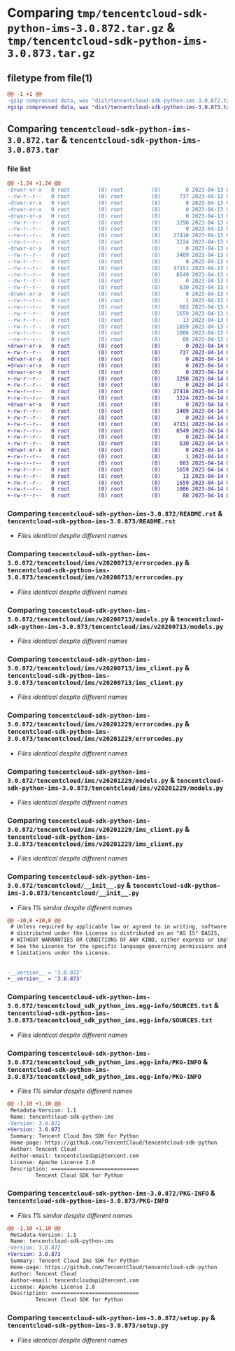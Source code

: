 # Comparing `tmp/tencentcloud-sdk-python-ims-3.0.872.tar.gz` & `tmp/tencentcloud-sdk-python-ims-3.0.873.tar.gz`

## filetype from file(1)

```diff
@@ -1 +1 @@
-gzip compressed data, was "dist/tencentcloud-sdk-python-ims-3.0.872.tar", last modified: Thu Apr 13 00:43:36 2023, max compression
+gzip compressed data, was "dist/tencentcloud-sdk-python-ims-3.0.873.tar", last modified: Fri Apr 14 00:39:31 2023, max compression
```

## Comparing `tencentcloud-sdk-python-ims-3.0.872.tar` & `tencentcloud-sdk-python-ims-3.0.873.tar`

### file list

```diff
@@ -1,24 +1,24 @@
-drwxr-xr-x   0 root         (0) root         (0)        0 2023-04-13 00:43:36.000000 tencentcloud-sdk-python-ims-3.0.872/
--rw-r--r--   0 root         (0) root         (0)      737 2023-04-13 00:43:35.000000 tencentcloud-sdk-python-ims-3.0.872/README.rst
-drwxr-xr-x   0 root         (0) root         (0)        0 2023-04-13 00:43:36.000000 tencentcloud-sdk-python-ims-3.0.872/tencentcloud/
-drwxr-xr-x   0 root         (0) root         (0)        0 2023-04-13 00:43:36.000000 tencentcloud-sdk-python-ims-3.0.872/tencentcloud/ims/
-drwxr-xr-x   0 root         (0) root         (0)        0 2023-04-13 00:43:36.000000 tencentcloud-sdk-python-ims-3.0.872/tencentcloud/ims/v20200713/
--rw-r--r--   0 root         (0) root         (0)     3298 2023-04-13 00:43:35.000000 tencentcloud-sdk-python-ims-3.0.872/tencentcloud/ims/v20200713/errorcodes.py
--rw-r--r--   0 root         (0) root         (0)        0 2023-04-13 00:43:35.000000 tencentcloud-sdk-python-ims-3.0.872/tencentcloud/ims/v20200713/__init__.py
--rw-r--r--   0 root         (0) root         (0)    27418 2023-04-13 00:43:35.000000 tencentcloud-sdk-python-ims-3.0.872/tencentcloud/ims/v20200713/models.py
--rw-r--r--   0 root         (0) root         (0)     3224 2023-04-13 00:43:35.000000 tencentcloud-sdk-python-ims-3.0.872/tencentcloud/ims/v20200713/ims_client.py
-drwxr-xr-x   0 root         (0) root         (0)        0 2023-04-13 00:43:36.000000 tencentcloud-sdk-python-ims-3.0.872/tencentcloud/ims/v20201229/
--rw-r--r--   0 root         (0) root         (0)     3409 2023-04-13 00:43:35.000000 tencentcloud-sdk-python-ims-3.0.872/tencentcloud/ims/v20201229/errorcodes.py
--rw-r--r--   0 root         (0) root         (0)        0 2023-04-13 00:43:35.000000 tencentcloud-sdk-python-ims-3.0.872/tencentcloud/ims/v20201229/__init__.py
--rw-r--r--   0 root         (0) root         (0)    47151 2023-04-13 00:43:35.000000 tencentcloud-sdk-python-ims-3.0.872/tencentcloud/ims/v20201229/models.py
--rw-r--r--   0 root         (0) root         (0)     8549 2023-04-13 00:43:35.000000 tencentcloud-sdk-python-ims-3.0.872/tencentcloud/ims/v20201229/ims_client.py
--rw-r--r--   0 root         (0) root         (0)        0 2023-04-13 00:43:35.000000 tencentcloud-sdk-python-ims-3.0.872/tencentcloud/ims/__init__.py
--rw-r--r--   0 root         (0) root         (0)      630 2023-04-13 00:43:35.000000 tencentcloud-sdk-python-ims-3.0.872/tencentcloud/__init__.py
-drwxr-xr-x   0 root         (0) root         (0)        0 2023-04-13 00:43:36.000000 tencentcloud-sdk-python-ims-3.0.872/tencentcloud_sdk_python_ims.egg-info/
--rw-r--r--   0 root         (0) root         (0)        1 2023-04-13 00:43:36.000000 tencentcloud-sdk-python-ims-3.0.872/tencentcloud_sdk_python_ims.egg-info/dependency_links.txt
--rw-r--r--   0 root         (0) root         (0)      603 2023-04-13 00:43:36.000000 tencentcloud-sdk-python-ims-3.0.872/tencentcloud_sdk_python_ims.egg-info/SOURCES.txt
--rw-r--r--   0 root         (0) root         (0)     1659 2023-04-13 00:43:36.000000 tencentcloud-sdk-python-ims-3.0.872/tencentcloud_sdk_python_ims.egg-info/PKG-INFO
--rw-r--r--   0 root         (0) root         (0)       13 2023-04-13 00:43:36.000000 tencentcloud-sdk-python-ims-3.0.872/tencentcloud_sdk_python_ims.egg-info/top_level.txt
--rw-r--r--   0 root         (0) root         (0)     1659 2023-04-13 00:43:36.000000 tencentcloud-sdk-python-ims-3.0.872/PKG-INFO
--rw-r--r--   0 root         (0) root         (0)     1006 2023-04-13 00:43:35.000000 tencentcloud-sdk-python-ims-3.0.872/setup.py
--rw-r--r--   0 root         (0) root         (0)       88 2023-04-13 00:43:36.000000 tencentcloud-sdk-python-ims-3.0.872/setup.cfg
+drwxr-xr-x   0 root         (0) root         (0)        0 2023-04-14 00:39:31.000000 tencentcloud-sdk-python-ims-3.0.873/
+-rw-r--r--   0 root         (0) root         (0)      737 2023-04-14 00:39:30.000000 tencentcloud-sdk-python-ims-3.0.873/README.rst
+drwxr-xr-x   0 root         (0) root         (0)        0 2023-04-14 00:39:31.000000 tencentcloud-sdk-python-ims-3.0.873/tencentcloud/
+drwxr-xr-x   0 root         (0) root         (0)        0 2023-04-14 00:39:31.000000 tencentcloud-sdk-python-ims-3.0.873/tencentcloud/ims/
+drwxr-xr-x   0 root         (0) root         (0)        0 2023-04-14 00:39:31.000000 tencentcloud-sdk-python-ims-3.0.873/tencentcloud/ims/v20200713/
+-rw-r--r--   0 root         (0) root         (0)     3298 2023-04-14 00:39:30.000000 tencentcloud-sdk-python-ims-3.0.873/tencentcloud/ims/v20200713/errorcodes.py
+-rw-r--r--   0 root         (0) root         (0)        0 2023-04-14 00:39:30.000000 tencentcloud-sdk-python-ims-3.0.873/tencentcloud/ims/v20200713/__init__.py
+-rw-r--r--   0 root         (0) root         (0)    27418 2023-04-14 00:39:30.000000 tencentcloud-sdk-python-ims-3.0.873/tencentcloud/ims/v20200713/models.py
+-rw-r--r--   0 root         (0) root         (0)     3224 2023-04-14 00:39:30.000000 tencentcloud-sdk-python-ims-3.0.873/tencentcloud/ims/v20200713/ims_client.py
+drwxr-xr-x   0 root         (0) root         (0)        0 2023-04-14 00:39:31.000000 tencentcloud-sdk-python-ims-3.0.873/tencentcloud/ims/v20201229/
+-rw-r--r--   0 root         (0) root         (0)     3409 2023-04-14 00:39:30.000000 tencentcloud-sdk-python-ims-3.0.873/tencentcloud/ims/v20201229/errorcodes.py
+-rw-r--r--   0 root         (0) root         (0)        0 2023-04-14 00:39:30.000000 tencentcloud-sdk-python-ims-3.0.873/tencentcloud/ims/v20201229/__init__.py
+-rw-r--r--   0 root         (0) root         (0)    47151 2023-04-14 00:39:30.000000 tencentcloud-sdk-python-ims-3.0.873/tencentcloud/ims/v20201229/models.py
+-rw-r--r--   0 root         (0) root         (0)     8549 2023-04-14 00:39:30.000000 tencentcloud-sdk-python-ims-3.0.873/tencentcloud/ims/v20201229/ims_client.py
+-rw-r--r--   0 root         (0) root         (0)        0 2023-04-14 00:39:30.000000 tencentcloud-sdk-python-ims-3.0.873/tencentcloud/ims/__init__.py
+-rw-r--r--   0 root         (0) root         (0)      630 2023-04-14 00:39:30.000000 tencentcloud-sdk-python-ims-3.0.873/tencentcloud/__init__.py
+drwxr-xr-x   0 root         (0) root         (0)        0 2023-04-14 00:39:31.000000 tencentcloud-sdk-python-ims-3.0.873/tencentcloud_sdk_python_ims.egg-info/
+-rw-r--r--   0 root         (0) root         (0)        1 2023-04-14 00:39:31.000000 tencentcloud-sdk-python-ims-3.0.873/tencentcloud_sdk_python_ims.egg-info/dependency_links.txt
+-rw-r--r--   0 root         (0) root         (0)      603 2023-04-14 00:39:31.000000 tencentcloud-sdk-python-ims-3.0.873/tencentcloud_sdk_python_ims.egg-info/SOURCES.txt
+-rw-r--r--   0 root         (0) root         (0)     1659 2023-04-14 00:39:31.000000 tencentcloud-sdk-python-ims-3.0.873/tencentcloud_sdk_python_ims.egg-info/PKG-INFO
+-rw-r--r--   0 root         (0) root         (0)       13 2023-04-14 00:39:31.000000 tencentcloud-sdk-python-ims-3.0.873/tencentcloud_sdk_python_ims.egg-info/top_level.txt
+-rw-r--r--   0 root         (0) root         (0)     1659 2023-04-14 00:39:31.000000 tencentcloud-sdk-python-ims-3.0.873/PKG-INFO
+-rw-r--r--   0 root         (0) root         (0)     1006 2023-04-14 00:39:30.000000 tencentcloud-sdk-python-ims-3.0.873/setup.py
+-rw-r--r--   0 root         (0) root         (0)       88 2023-04-14 00:39:31.000000 tencentcloud-sdk-python-ims-3.0.873/setup.cfg
```

### Comparing `tencentcloud-sdk-python-ims-3.0.872/README.rst` & `tencentcloud-sdk-python-ims-3.0.873/README.rst`

 * *Files identical despite different names*

### Comparing `tencentcloud-sdk-python-ims-3.0.872/tencentcloud/ims/v20200713/errorcodes.py` & `tencentcloud-sdk-python-ims-3.0.873/tencentcloud/ims/v20200713/errorcodes.py`

 * *Files identical despite different names*

### Comparing `tencentcloud-sdk-python-ims-3.0.872/tencentcloud/ims/v20200713/models.py` & `tencentcloud-sdk-python-ims-3.0.873/tencentcloud/ims/v20200713/models.py`

 * *Files identical despite different names*

### Comparing `tencentcloud-sdk-python-ims-3.0.872/tencentcloud/ims/v20200713/ims_client.py` & `tencentcloud-sdk-python-ims-3.0.873/tencentcloud/ims/v20200713/ims_client.py`

 * *Files identical despite different names*

### Comparing `tencentcloud-sdk-python-ims-3.0.872/tencentcloud/ims/v20201229/errorcodes.py` & `tencentcloud-sdk-python-ims-3.0.873/tencentcloud/ims/v20201229/errorcodes.py`

 * *Files identical despite different names*

### Comparing `tencentcloud-sdk-python-ims-3.0.872/tencentcloud/ims/v20201229/models.py` & `tencentcloud-sdk-python-ims-3.0.873/tencentcloud/ims/v20201229/models.py`

 * *Files identical despite different names*

### Comparing `tencentcloud-sdk-python-ims-3.0.872/tencentcloud/ims/v20201229/ims_client.py` & `tencentcloud-sdk-python-ims-3.0.873/tencentcloud/ims/v20201229/ims_client.py`

 * *Files identical despite different names*

### Comparing `tencentcloud-sdk-python-ims-3.0.872/tencentcloud/__init__.py` & `tencentcloud-sdk-python-ims-3.0.873/tencentcloud/__init__.py`

 * *Files 1% similar despite different names*

```diff
@@ -10,8 +10,8 @@
 # Unless required by applicable law or agreed to in writing, software
 # distributed under the License is distributed on an "AS IS" BASIS,
 # WITHOUT WARRANTIES OR CONDITIONS OF ANY KIND, either express or implied.
 # See the License for the specific language governing permissions and
 # limitations under the License.
 
 
-__version__ = '3.0.872'
+__version__ = '3.0.873'
```

### Comparing `tencentcloud-sdk-python-ims-3.0.872/tencentcloud_sdk_python_ims.egg-info/SOURCES.txt` & `tencentcloud-sdk-python-ims-3.0.873/tencentcloud_sdk_python_ims.egg-info/SOURCES.txt`

 * *Files identical despite different names*

### Comparing `tencentcloud-sdk-python-ims-3.0.872/tencentcloud_sdk_python_ims.egg-info/PKG-INFO` & `tencentcloud-sdk-python-ims-3.0.873/tencentcloud_sdk_python_ims.egg-info/PKG-INFO`

 * *Files 1% similar despite different names*

```diff
@@ -1,10 +1,10 @@
 Metadata-Version: 1.1
 Name: tencentcloud-sdk-python-ims
-Version: 3.0.872
+Version: 3.0.873
 Summary: Tencent Cloud Ims SDK for Python
 Home-page: https://github.com/TencentCloud/tencentcloud-sdk-python
 Author: Tencent Cloud
 Author-email: tencentcloudapi@tencent.com
 License: Apache License 2.0
 Description: ============================
         Tencent Cloud SDK for Python
```

### Comparing `tencentcloud-sdk-python-ims-3.0.872/PKG-INFO` & `tencentcloud-sdk-python-ims-3.0.873/PKG-INFO`

 * *Files 1% similar despite different names*

```diff
@@ -1,10 +1,10 @@
 Metadata-Version: 1.1
 Name: tencentcloud-sdk-python-ims
-Version: 3.0.872
+Version: 3.0.873
 Summary: Tencent Cloud Ims SDK for Python
 Home-page: https://github.com/TencentCloud/tencentcloud-sdk-python
 Author: Tencent Cloud
 Author-email: tencentcloudapi@tencent.com
 License: Apache License 2.0
 Description: ============================
         Tencent Cloud SDK for Python
```

### Comparing `tencentcloud-sdk-python-ims-3.0.872/setup.py` & `tencentcloud-sdk-python-ims-3.0.873/setup.py`

 * *Files identical despite different names*

